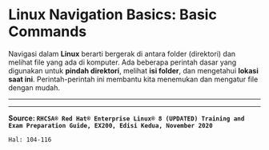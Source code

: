 # Linux Navigation Basics: Basic Commands

Navigasi dalam **Linux** berarti bergerak di antara folder (direktori) dan melihat file yang ada di komputer. Ada beberapa perintah dasar yang digunakan untuk **pindah direktori**, melihat **isi folder**, dan mengetahui **lokasi saat ini**. Perintah-perintah ini membantu kita menemukan dan mengatur file dengan mudah.  

---







---

**Source: `RHCSA® Red Hat® Enterprise Linux® 8 (UPDATED) Training and Exam Preparation Guide, EX200, Edisi Kedua, November 2020`**

`Hal: 104-116`

